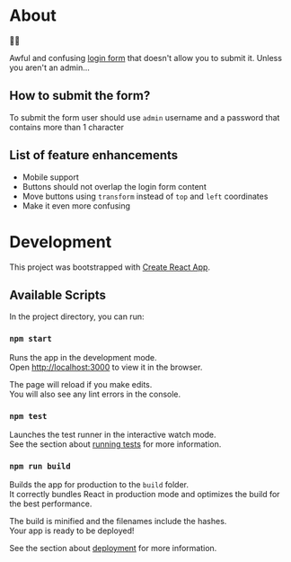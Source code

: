 # About
:man_artist:

Awful and confusing [login form](https://kirillpd.github.io/build/) that doesn't allow you to submit it. Unless you aren't an admin...

## How to submit the form?
To submit the form user should use `admin` username and a password that contains more than 1 character

## List of feature enhancements
- Mobile support
- Buttons should not overlap the login form content
- Move buttons using `transform` instead of `top` and `left` coordinates
- Make it even more confusing

# Development

This project was bootstrapped with [Create React App](https://github.com/facebook/create-react-app).

## Available Scripts

In the project directory, you can run:

### `npm start`

Runs the app in the development mode.\
Open [http://localhost:3000](http://localhost:3000) to view it in the browser.

The page will reload if you make edits.\
You will also see any lint errors in the console.

### `npm test`

Launches the test runner in the interactive watch mode.\
See the section about [running tests](https://facebook.github.io/create-react-app/docs/running-tests) for more information.

### `npm run build`

Builds the app for production to the `build` folder.\
It correctly bundles React in production mode and optimizes the build for the best performance.

The build is minified and the filenames include the hashes.\
Your app is ready to be deployed!

See the section about [deployment](https://facebook.github.io/create-react-app/docs/deployment) for more information.
